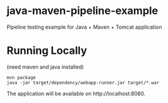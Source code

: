 # java-maven-pipeline-example
Pipeline testing example for Java + Maven + Tomcat application

# Running Locally
(need maven and java installed)
```
mvn package
java -jar target/dependency/webapp-runner.jar target/*.war
```
The application will be available on http://localhost:8080.